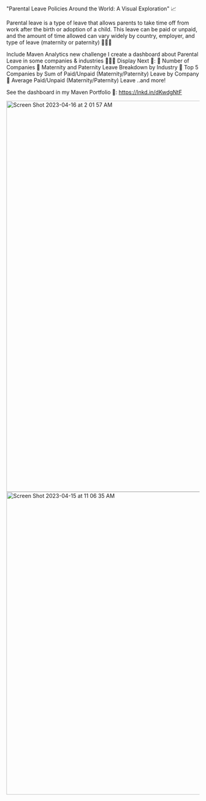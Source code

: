 "Parental Leave Policies Around the World: A Visual Exploration" 📈

Parental leave is a type of leave that allows parents to take time off from work after the birth or adoption of a child. This leave can be paid or unpaid, and the amount of time allowed can vary widely by country, employer, and type of leave (maternity or paternity) 👨‍👩‍👦

Include Maven Analytics new challenge I create a dashboard about Parental Leave in some companies & industries 👩🏻‍💻
Display Next 🚀:
📌 Number of Companies
📌 Maternity and Paternity Leave Breakdown by Industry
📌 Top 5 Companies by Sum of Paid/Unpaid (Maternity/Paternity) Leave by Company
📌 Average Paid/Unpaid (Maternity/Paternity) Leave
..and more!

See the dashboard in my Maven Portfolio 🔽:
https://lnkd.in/dKwdgNtF

<img width="1020" alt="Screen Shot 2023-04-16 at 2 01 57 AM" src="https://user-images.githubusercontent.com/61939810/235492918-c5f99bf9-c22d-46dc-8047-6a857a035cc9.png">

<img width="790" alt="Screen Shot 2023-04-15 at 11 06 35 AM" src="https://user-images.githubusercontent.com/61939810/235492928-fb319548-e39a-425c-a5d5-f5081067856d.png">
